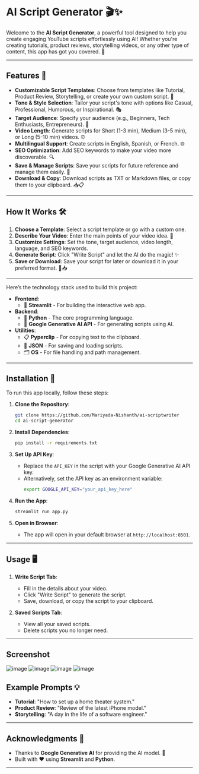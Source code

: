 # AI Script Generator 🎬✨

Welcome to the **AI Script Generator**, a powerful tool designed to help you create engaging YouTube scripts effortlessly using AI! Whether you're creating tutorials, product reviews, storytelling videos, or any other type of content, this app has got you covered. 🚀

---

## Features 🌟

- **Customizable Script Templates**: Choose from templates like Tutorial, Product Review, Storytelling, or create your own custom script. 🎨
- **Tone & Style Selection**: Tailor your script's tone with options like Casual, Professional, Humorous, or Inspirational. 🎭
- **Target Audience**: Specify your audience (e.g., Beginners, Tech Enthusiasts, Entrepreneurs). 🎯
- **Video Length**: Generate scripts for Short (1-3 min), Medium (3-5 min), or Long (5-10 min) videos. ⏰
- **Multilingual Support**: Create scripts in English, Spanish, or French. 🌐
- **SEO Optimization**: Add SEO keywords to make your video more discoverable. 🔍
- **Save & Manage Scripts**: Save your scripts for future reference and manage them easily. 💾
- **Download & Copy**: Download scripts as TXT or Markdown files, or copy them to your clipboard. 📥📋

---

## How It Works 🛠️

1. **Choose a Template**: Select a script template or go with a custom one.
2. **Describe Your Video**: Enter the main points of your video idea. 🎥
3. **Customize Settings**: Set the tone, target audience, video length, language, and SEO keywords.
4. **Generate Script**: Click "Write Script" and let the AI do the magic! ✨
5. **Save or Download**: Save your script for later or download it in your preferred format. 💾📥

---

Here’s the technology stack used to build this project:

- **Frontend**: 
  - 🎨 **Streamlit** - For building the interactive web app.
- **Backend**:
  - 🐍 **Python** - The core programming language.
  - 🤖 **Google Generative AI API** - For generating scripts using AI.
- **Utilities**:
  - 📋 **Pyperclip** - For copying text to the clipboard.
  - 📂 **JSON** - For saving and loading scripts.
  - 🗂️ **OS** - For file handling and path management.

---

## Installation 🚀

To run this app locally, follow these steps:

1. **Clone the Repository**:
   ```bash
   git clone https://github.com/Mariyada-Nishanth/ai-scriptwriter
   cd ai-script-generator
   ```

2. **Install Dependencies**:
   ```bash
   pip install -r requirements.txt
   ```

3. **Set Up API Key**:
   - Replace the `API_KEY` in the script with your Google Generative AI API key.
   - Alternatively, set the API key as an environment variable:
     ```bash
     export GOOGLE_API_KEY="your_api_key_here"
     ```

4. **Run the App**:
   ```bash
   streamlit run app.py
   ```

5. **Open in Browser**:
   - The app will open in your default browser at `http://localhost:8501`.

---

## Usage 🖥️

1. **Write Script Tab**:
   - Fill in the details about your video.
   - Click "Write Script" to generate the script.
   - Save, download, or copy the script to your clipboard.

2. **Saved Scripts Tab**:
   - View all your saved scripts.
   - Delete scripts you no longer need.

---

## Screenshot

![image](https://github.com/user-attachments/assets/808b041f-f90a-426c-987f-7a3174631ba7)
![image](https://github.com/user-attachments/assets/71b6b7ac-fde2-4cde-a156-34f75919f178)
![image](https://github.com/user-attachments/assets/a6417eba-5b72-4794-8fb4-6f359f646286)
![image](https://github.com/user-attachments/assets/c7835a3e-d544-4b65-8437-6bd771ceeb23)





## Example Prompts 💡

- **Tutorial**: "How to set up a home theater system."
- **Product Review**: "Review of the latest iPhone model."
- **Storytelling**: "A day in the life of a software engineer."

---

## Acknowledgments 🙏

- Thanks to **Google Generative AI** for providing the AI model. 🤖
- Built with ❤️ using **Streamlit** and **Python**.

---
